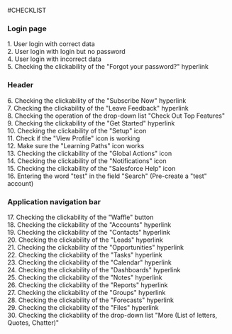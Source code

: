 #CHECKLIST
<h3>Login page</h3>
1. User login with correct data<br/>
2. User login with login but no password <br/>
4. User login with incorrect data<br/>
5. Checking the clickability of the "Forgot your password?" hyperlink<br/>
<h3>Header</h3>
6. Checking the clickability of the "Subscribe Now" hyperlink<br/>
7. Checking the clickability of the "Leave Feedback" hyperlink<br/>
8. Checking the operation of the drop-down list "Check Out Top Features"<br/>
9. Checking the clickability of the "Get Started" hyperlink<br/>
10. Checking the clickability of the "Setup" icon<br/>
11. Check if the "View Profile" icon is working<br/>
12. Make sure the "Learning Paths" icon works<br/>
13. Checking the clickability of the "Global Actions" icon<br/>
14. Checking the clickability of the "Notifications" icon<br/>
15. Checking the clickability of the "Salesforce Help" icon<br/>
16. Entering the word "test" in the field "Search" (Pre-create a "test" account)<br/>
<h3>Application navigation bar</h3>
17. Checking the clickability of the "Waffle" button<br/>
18. Checking the clickability of the "Accounts" hyperlink<br/>
19. Checking the clickability of the "Contacts" hyperlink<br/>
20. Checking the clickability of the "Leads" hyperlink<br/>
21. Checking the clickability of the "Opportunities" hyperlink<br/>
22. Checking the clickability of the "Tasks" hyperlink<br/>
23. Checking the clickability of the "Calendar" hyperlink<br/>
24. Checking the clickability of the "Dashboards" hyperlink<br/>
25. Checking the clickability of the "Notes" hyperlink<br/>
26. Checking the clickability of the "Reports" hyperlink<br/>
27. Checking the clickability of the "Groups" hyperlink<br/>
28. Checking the clickability of the "Forecasts" hyperlink<br/>
29. Checking the clickability of the "Files" hyperlink<br/>
30. Checking the clickability of the drop-down list "More (List of letters, Quotes, Chatter)"<br/>